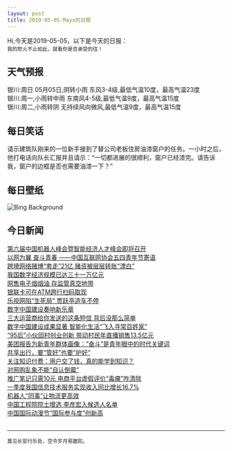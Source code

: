 ```yaml
---
layout: post
title: 2019-05-05-Mayx的日报
---
```


Hi,今天是2019-05-05，以下是今天的日报：<br><small>
我的怒火不止如此，就看你是否承受的住！</small><!--more-->
## 天气预报
银川:周日 05月05日,阴转小雨 东风3-4级,最低气温10度，最高气温23度<br>银川:周一,小雨转中雨 东南风4-5级,最低气温9度，最高气温15度<br>银川:周二,小雨转阴 无持续风向微风,最低气温9度，最高气温15度
## 每日笑话
请示建筑队刚来的一位新手接到了替公司老板住房油漆窗户的任务。一小时之后，他打电话向队长汇报并且请示：“一切都进展的很顺利，窗户已经漆完。请告诉我，窗户的边框是否也需要油漆一下？”
## 每日壁纸
![Bing Background](https://cn.bing.com/th?id=OHR.SkelligMichael_EN-US5274283608_1920x1080.jpg&rf=LaDigue_1920x1080.jpg&pid=hp "The Skellig Islands, Skellig Michael and Little Skellig, in Ireland (© Design Pics/DanitaDelimont.com)")
## 今日新闻

[第六届中国机器人峰会暨智能经济人才峰会即将召开](http://it.people.com.cn/n1/2019/0505/c1009-31063561.html)   
[以网为翼 奋斗青春 ——中国互联网协会五四青年节寄语](http://it.people.com.cn/n1/2019/0505/c1009-31063516.html)   
[跨境网络赌博“套走”21亿 赌资被层层转账“漂白”](http://it.people.com.cn/n1/2019/0505/c1009-31063443.html)   
[我国数字经济规模已达三十一万亿元](http://it.people.com.cn/n1/2019/0505/c1009-31063192.html)   
[网售电子烟烟油 存监管真空地带](http://it.people.com.cn/n1/2019/0505/c1009-31063241.html)   
[银联卡可在ATM跨行扫码取现](http://it.people.com.cn/n1/2019/0505/c1009-31063286.html)   
[乐视网陷“生死局” 贾跃亭造车不停](http://it.people.com.cn/n1/2019/0505/c1009-31063316.html)   
[数字中国建设奏响新乐章](http://it.people.com.cn/n1/2019/0505/c1009-31063102.html)   
[三大运营商给你发送的这条短信 背后没那么简单](http://it.people.com.cn/n1/2019/0505/c1009-31063027.html)   
[数字中国建设成果显著 智能化生活“飞入寻常百姓家”](http://it.people.com.cn/n1/2019/0504/c1009-31062936.html)   
[“95后”小伙回村创业创新 带动村民年直播销售13.5亿元](http://it.people.com.cn/n1/2019/0504/c1009-31062933.html)   
[美团报告为新青年群体画像：“奋斗”是青年眼中的时代关键词](http://it.people.com.cn/n1/2019/0504/c1009-31062894.html)   
[共享出行，要“管好”也要“护好”](http://it.people.com.cn/n1/2019/0503/c1009-31062358.html)   
[关注知识付费：用户交了钱，真的能学到知识？](http://it.people.com.cn/n1/2019/0503/c1009-31062329.html)   
[对网购乱象不能“自认倒霉”](http://it.people.com.cn/n1/2019/0503/c1009-31062332.html)   
[推广笔记只需10元 电商平台虚假评价“毒瘤”咋清除](http://it.people.com.cn/n1/2019/0502/c1009-31061801.html)   
[一季度我国信息技术服务实现收入同比增长16.7%](http://it.people.com.cn/n1/2019/0502/c1009-31061740.html)   
[机器人“同事”让物流更高效](http://it.people.com.cn/n1/2019/0502/c1009-31061685.html)   
[中国工程院院士增选 李彦宏入候选人名单](http://it.people.com.cn/n1/2019/0502/c1009-31061686.html)   
[中国国际动漫节“国际参与度”创新高](http://it.people.com.cn/n1/2019/0502/c1009-31061671.html)   
<br />

***

<small>莫见长安行乐处，空令岁月易蹉跎。</small>
